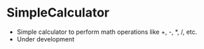 # SimpleCalculator
- Simple calculator to perform math operations like +, -, *, /, etc.
- Under development
